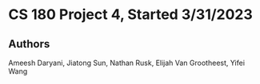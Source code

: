 # CS 180 Project 4, Started 3/31/2023

## Authors

Ameesh Daryani,
Jiatong Sun, 
Nathan Rusk, 
Elijah Van Grootheest, 
Yifei Wang

